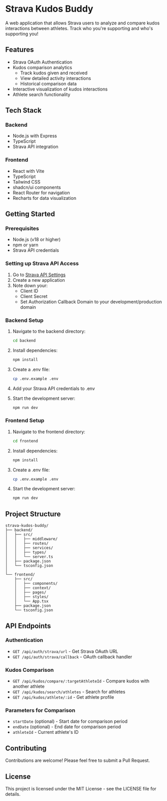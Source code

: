 # Strava Kudos Buddy

A web application that allows Strava users to analyze and compare kudos interactions between athletes. Track who you're supporting and who's supporting you!

## Features

- Strava OAuth Authentication
- Kudos comparison analytics
  - Track kudos given and received
  - View detailed activity interactions
  - Historical comparison data
- Interactive visualization of kudos interactions
- Athlete search functionality

## Tech Stack

### Backend
- Node.js with Express
- TypeScript
- Strava API integration

### Frontend
- React with Vite
- TypeScript
- Tailwind CSS
- shadcn/ui components
- React Router for navigation
- Recharts for data visualization

## Getting Started

### Prerequisites

- Node.js (v18 or higher)
- npm or yarn
- Strava API credentials

### Setting up Strava API Access

1. Go to [Strava API Settings](https://www.strava.com/settings/api)
2. Create a new application
3. Note down your:
   - Client ID
   - Client Secret
   - Set Authorization Callback Domain to your development/production domain

### Backend Setup

1. Navigate to the backend directory:
   ```bash
   cd backend
   ```

2. Install dependencies:
   ```bash
   npm install
   ```

3. Create a .env file:
   ```bash
   cp .env.example .env
   ```

4. Add your Strava API credentials to .env

5. Start the development server:
   ```bash
   npm run dev
   ```

### Frontend Setup

1. Navigate to the frontend directory:
   ```bash
   cd frontend
   ```

2. Install dependencies:
   ```bash
   npm install
   ```

3. Create a .env file:
   ```bash
   cp .env.example .env
   ```

4. Start the development server:
   ```bash
   npm run dev
   ```

## Project Structure

```
strava-kudos-buddy/
├── backend/
│   ├── src/
│   │   ├── middleware/
│   │   ├── routes/
│   │   ├── services/
│   │   ├── types/
│   │   └── server.ts
│   ├── package.json
│   └── tsconfig.json
│
└── frontend/
    ├── src/
    │   ├── components/
    │   ├── context/
    │   ├── pages/
    │   ├── styles/
    │   └── App.tsx
    ├── package.json
    └── tsconfig.json
```

## API Endpoints

### Authentication
- `GET /api/auth/strava/url` - Get Strava OAuth URL
- `GET /api/auth/strava/callback` - OAuth callback handler

### Kudos Comparison
- `GET /api/kudos/compare/:targetAthleteId` - Compare kudos with another athlete
- `GET /api/kudos/search/athletes` - Search for athletes
- `GET /api/kudos/athlete/:id` - Get athlete profile

### Parameters for Comparison
- `startDate` (optional) - Start date for comparison period
- `endDate` (optional) - End date for comparison period
- `athleteId` - Current athlete's ID

## Contributing

Contributions are welcome! Please feel free to submit a Pull Request.

## License

This project is licensed under the MIT License - see the LICENSE file for details.
